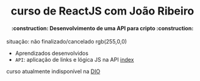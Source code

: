 # <h1 align="center"> curso de ReactJS com João Ribeiro </h1>
<h4 align="center"> 
    :construction:  Desenvolvimento de uma API para cripto  :construction:
</h4>

situação: não finalizado/cancelado rgb(255,0,0)

- Aprendizados desenvolvidos
- `API`: aplicação de links e lógica JS na API [index](APIcripto/index.html)

curso atualmente indisponível na <a href="https://www.dio.me">DIO</a>
